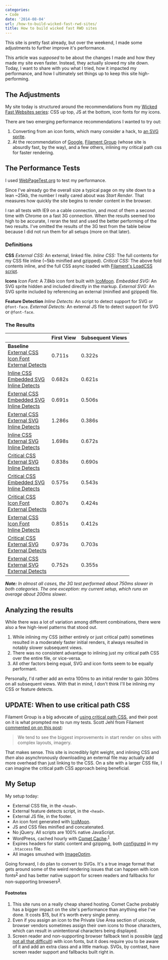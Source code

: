 ```yaml
---
categories:
- Code
date: '2014-08-04'
url: /how-to-build-wicked-fast-rwd-sites/
title: How to build wicked fast RWD sites
---
```


This site is pretty fast already, but over the weekend, I made some adjustments to further improve it's performance.

This article was *supposed* to be about the changes I made and how they made my site even faster. Instead, they actually slowed my site down. Today, I want to share with you what I tried, how it impacted my performance, and how I ultimately set things up to keep this site high-performing.

<!--more-->

## The Adjustments

My site today is structured around the recommendations from my [Wicked Fast Websites series](/wicked-fast-websites/): CSS up top, JS at the bottom, icon fonts for my icons.

There are two emerging performance recommendations I wanted to try out:

1. Converting from an icon fonts, which many consider a hack, to [an SVG sprite](http://css-tricks.com/svg-sprites-use-better-icon-fonts/).
2. At the recommendation of [Google](https://developers.google.com/web/fundamentals/performance/critical-rendering-path/analyzing-crp), [Filament Group](http://filamentgroup.com/lab/performance-rwd.html) (whose site is absurdly fast, by the way), and a few others, inlining my critical path css for faster rendering.

## The Performance Tests

I used [WebPageTest.org](http://www.webpagetest.org/) to test my performance.

Since I've already go the overall size a typical page on my site down to a lean ~25kb, the number I really cared about was *Start Render*. That measures how quickly the site begins to render content in the browser.

I ran all tests with IE9 on a cable connection, and most of them a second time with Chrome on a fast 3G connection. When the results seemed too high to be accurate, I reran the test and used the better performing of the two results. I've omitted the results of the 3G test from the table below because I did not run them for all setups (more on that later).

### Definitions

**CSS**
*External CSS:* An external, linked file.
*Inline CSS:* The full contents for my CSS file inline (~5kb minified and gzipped).
*Critical CSS:* The above fold contents inline, and the full CSS async loaded with [Filament's LoadCSS script](https://github.com/filamentgroup/loadCSS).

**Icons**
*Icon Font:* A 7.8kb icon font built with [IcoMoon](https://icomoon.io/).
*Embedded SVG:* An SVG sprite hidden and included directly in the markup.
*External SVG:* An SVG sprite included by referencing an external (minified and gzipped) file.

**Feature Detection**
*Inline Detects:* An script to detect support for SVG or `@font-face`.
*External Detects:* An external JS file to detect support for SVG or `@font-face`.

### The Results

<table>
	<thead>
		<tr>
			<th></th>
			<th>First View</th>
			<th>Subsequent Views</th>
		</tr>
	</thead>
	<tbody>
		<tr>
			<td><strong>Baseline</strong><br><a href="http://www.webpagetest.org/result/140803_WF_NSQ/">External CSS<br>Icon Font<br>External Detects</a></td>
			<td>0.711s</td>
			<td>0.322s</td>
		</tr>
		<tr>
			<td><a href="http://www.webpagetest.org/result/140803_0V_NY6/">Inline CSS<br>Embedded SVG<br>Inline Detects</a></td>
			<td>0.682s</td>
			<td>0.621s</td>
		</tr>
		<tr>
			<td><a href="http://www.webpagetest.org/result/140803_DM_NMN/">External CSS<br>Embedded SVG<br>Inline Detects</a></td>
			<td>0.691s</td>
			<td>0.506s</td>
		</tr>
		<tr>
			<td><a href="http://www.webpagetest.org/result/140804_Z0_CW/">External CSS<br>External SVG<br>Inline Detects</a></td>
			<td>1.286s</td>
			<td>0.386s</td>
		</tr>
		<tr>
			<td><a href="http://www.webpagetest.org/result/140804_YR_PZ/">Inline CSS<br>External SVG<br>Inline Detects</a></td>
			<td>1.698s</td>
			<td>0.672s</td>
		</tr>
		<tr>
			<td><a href="http://www.webpagetest.org/result/140804_GY_VW/">Critical CSS<br>External SVG<br>Inline Detects</a></td>
			<td>0.838s</td>
			<td>0.690s</td>
		</tr>
		<tr>
			<td><a href="http://www.webpagetest.org/result/140804_0V_11X/">Critical CSS<br>Embedded SVG<br>Inline Detects</a></td>
			<td>0.575s</td>
			<td>0.543s</td>
		</tr>
		<tr>
			<td><a href="http://www.webpagetest.org/result/140804_WH_59K/">Critical CSS<br>Icon Font<br>External Detects</a></td>
			<td>0.807s</td>
			<td>0.424s</td>
		</tr>
		<tr>
			<td><a href="http://www.webpagetest.org/result/140804_TW_N5E/">External CSS<br>Icon Font<br>Inline Detects</a></td>
			<td>0.851s</td>
			<td>0.412s</td>
		</tr>
		<tr>
			<td><a href="http://www.webpagetest.org/result/140804_Z9_Q7H/">Critical CSS<br>External SVG<br>External Detects</a></td>
			<td>0.973s</td>
			<td>0.703s</td>
		</tr>
		<tr>
			<td><a href="http://www.webpagetest.org/result/140804_JM_PZ1/">External CSS<br>External SVG<br>External Detects</a></td>
			<td>0.752s</td>
			<td>0.355s</td>
		</tr>
	</tbody>
</table>

***Note:*** *In almost all cases, the 3G test performed about 750ms slower in both categories. The one exception: my current setup, which runs on average about 200ms slower.*

## Analyzing the results

While there was a lot of variation among different combinations, there were also a few high-level patterns that stood out.

1. While inlining my CSS (either entirely or just critical path) sometimes resulted in a moderately faster initial renders, it always resulted in notably slower subsequent views.
2. There was no consistent advantage to inlining just my critical path CSS over the entire file, or vice-versa.
3. All other factors being equal, SVG and icon fonts seem to be equally performant.

Personally, I'd rather add an extra 100ms to an initial render to gain 300ms on all subsequent views. With that in mind, I don't think I'll be inlining my CSS or feature detects.

## UPDATE: When to use critical path CSS

Filament Group is a big advocate of [using critical path CSS](http://filamentgroup.com/lab/performance-rwd.html), and their post on it is what prompted me to run my tests. Scott Jehl from Filament [commented on on this post](https://twitter.com/scottjehl/status/496330101257404416):

> We tend to see the biggest improvements in start render on sites with complex layouts, imagery.

That makes sense. This site is incredibly light weight, and inlining CSS and *then* also asynchronously downloading an external file may actually add more overhead than just linking to the CSS. On a site with a larger CSS file, I can imagine the critical path CSS approach being beneficial.

## My Setup

My setup today:

* External CSS file, in the `<head>`.
* External feature detects script, in the `<head>`.
* External JS file, in the footer.
* An icon font generated with [IcoMoon](https://icomoon.io/).
* JS and CSS files minified and concatenated.
* No jQuery. All scripts are 100% native JavaScript.
* WordPress, cached hourly with [Comet Cache](https://wordpress.org/plugins/comet-cache/).<sup><a href="#footnote-1">1</a></sup>
* Expires headers for static content and gzipping, both [configured](https://github.com/cferdinandi/htaccess) in my `.htaccess` file.
* All images smushed with [ImageOptim](https://imageoptim.com/).

Going forward, I do plan to convert to SVGs. It's a true image format that gets around some of the weird rendering issues that can happen with icon fonts<sup><a href="#footnote-2">2</a></sup> and has better native support for screen readers and fallbacks for non-supporting browsers<sup><a href="#footnote-3">3</a></sup>.

#### Footnotes

1. <span id="footnote-1">This site runs on a really cheap shared hosting. Comet Cache probably has a bigger impact on the site's performance than anything else I've done. It costs $15, but it's worth every single penny.</span>
2. <span id="footnote-2">Even if you assign an icon to the Private Use Area section of unicode, browser vendors sometimes assign their own icons to those characters, which can result in unintentional characters being displayed.</span>
3. <span id="footnote-3">Screen reader and non-supporting browser fallback text is possible ([and not all that difficult](/icon-fonts/#feature-test)) with icon fonts, but it does require you to be aware of it and add an extra class and a little markup. SVGs, by contrast, have screen reader support and fallbacks built right in.</span>